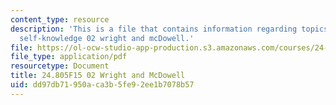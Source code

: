 ```yaml
---
content_type: resource
description: 'This is a file that contains information regarding topics in epistemology:
  self-knowledge 02 wright and mcDowell.'
file: https://ol-ocw-studio-app-production.s3.amazonaws.com/courses/24-805-topics-in-epistemology-self-knowledge-fall-2015/dd97db71950aca3b5fe92ee1b7078b57_MIT24_805F15_02Wright.pdf
file_type: application/pdf
resourcetype: Document
title: 24.805F15 02 Wright and McDowell
uid: dd97db71-950a-ca3b-5fe9-2ee1b7078b57
---
```

